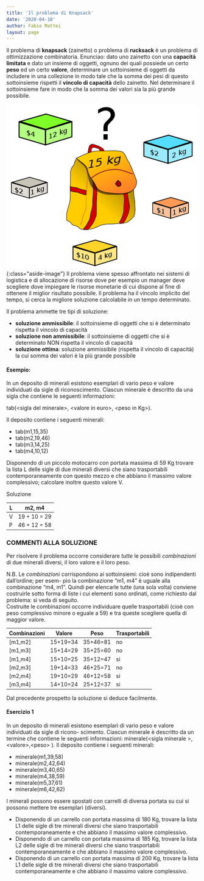 ```yaml
---
title: 'Il problema di Knapsack'
date: '2020-04-18'
author: Fabio Mattei
layout: page
---
```


Il problema di **knapsack** (zainetto) o problema di **rucksack** è un problema di ottimizzazione combinatoria.
Enunciao: dato uno zainetto con una **capacità limitata** e dato un insieme di oggetti, ognuno dei quali possiede un certo **peso** ed un certo **valore**, determinare un sottoinsieme di oggetti da includere in una collezione in modo tale che la somma dei pesi di questo sottoinsieme rispetti il **vincolo di capacità** dello zainetto. Nel determinare il sottoinsieme fare in modo che la somma dei valori sia la più grande possibile.

![Problema di knapsack](/images/problemsolving/knapsack.png){:class="aside-image"}
Il problema viene spesso affrontato nei sistemi di logistica e di allocazione di risorse dove per esempio un manager deve scegliere dove impiegare le risorse monetarie di cui dispone al fine di ottenere il miglior risultato possibile. Il problema ha il vincolo implicito del tempo, si cerca la migliore soluzione calcolabile in un tempo determinato.

Il problema ammette tre tipi di soluzione:

* **soluzione ammissibile**: il sottoinsieme di oggetti che si è determinato rispetta il vincolo di capacità
* **soluzione non ammissibile**: il sottoinsieme di oggetti che si è determinato NON rispetta il vincolo di capacità
* **soluzione ottima**: soluzione ammissibile (rispetta il vincolo di capacità) la cui somma dei valori è la più grande possibile

#### Esempio:

In un deposito di minerali esistono esemplari di vario peso e valore individuati da sigle di riconoscimento. Ciascun minerale è descritto da una sigla che contiene le seguenti informazioni:

tab(&lt;sigla del minerale&gt;, &lt;valore in euro&gt;, &lt;peso in Kg&gt;).

Il deposito contiene i seguenti minerali:

- tab(m1,15,35)
- tab(m2,19,46)
- tab(m3,14,25)
- tab(m4,10,12)

Disponendo di un piccolo motocarro con portata massima di 59 Kg trovare la lista L delle sigle di due minerali diversi che siano trasportabili contemporaneamente con questo mezzo e che abbiano il massimo valore complessivo; calcolare inoltre questo valore V.

Soluzione

| L | m2, m4 |
|---|---|
| V | 19 + 10 = 29 |
| P | 46 + 12 = 58 |


### COMMENTI ALLA SOLUZIONE  
Per risolvere il problema occorre considerare *tutte* le possibili *combinazioni* di due minerali diversi, il loro valore e il loro peso.

N.B. Le *combinazioni* corrispondono ai sottoinsiemi: cioè sono indipendenti dall’ordine; per esem- pio la combinazione “m1, m4” è uguale alla combinazione “m4, m1”. Quindi per elencarle tutte (una sola volta) conviene costruirle sotto forma di liste i cui elementi sono ordinati, come richiesto dal problema: si veda di seguito.  
 Costruite le combinazioni occorre individuare quelle trasportabili (cioè con peso complessivo minore o eguale a 59) e tra queste scegliere quella di maggior valore.

| Combinazioni | Valore | Peso | Trasportabili |
|---|---|---|---|
| \[m1,m2\] | 15+19=34 | 35+46=81 | no |
| \[m1,m3\] | 15+14=29 | 35+25=60 | no |
| \[m1,m4\] | 15+10=25 | 35+12=47 | si |
| \[m2,m3\] | 19+14=33 | 46+25=71 | no |
| \[m2,m4\] | 19+10=29 | 46+12=58 | si |
| \[m3,m4\] | 14+10=24 | 25+12=37 | si |

Dal precedente prospetto la soluzione si deduce facilmente.

#### Esercizio 1

In un deposito di minerali esistono esemplari di vario peso e valore individuati da sigle di ricono- scimento. Ciascun minerale è descritto da un termine che contiene le seguenti informazioni: minerale(&lt;sigla minerale &gt;,&lt;valore&gt;,&lt;peso&gt; ). Il deposito contiene i seguenti minerali:

- minerale(m1,39,58)
- minerale(m2,42,64)
- minerale(m3,40,65)
- minerale(m4,38,59)
- minerale(m5,37,61)
- minerale(m6,42,62)

I minerali possono essere spostati con carrelli di diversa portata su cui si possono mettere tre esemplari (diversi).

- Disponendo di un carrello con portata massima di 180 Kg, trovare la lista L1 delle sigle di tre minerali diversi che siano trasportabili contemporaneamente e che abbiano il massimo valore complessivo.
- Disponendo di un carrello con portata massima di 185 Kg, trovare la lista L2 delle sigle di tre minerali diversi che siano trasportabili contemporaneamente e che abbiano il massimo valore complessivo.
- Disponendo di un carrello con portata massima di 200 Kg, trovare la lista L1 delle sigle di tre minerali diversi che siano trasportabili contemporaneamente e che abbiano il massimo valore complessivo.